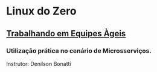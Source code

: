 # Linux do Zero
## [Trabalhando em Equipes Àgeis](https://academiapme-my.sharepoint.com/:b:/g/personal/kawan_dio_me/Eaa-70hlY_NOonSIiZ9JbGgB_jAOJNzEgQOxPD2y42w-EQ?e=WwY7Ha)
### Utilização prática no cenário de Microsserviços.
Instrutor: Denilson Bonatti